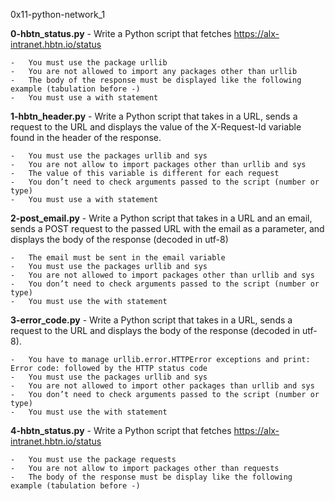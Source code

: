 0x11-python-network_1

**0-hbtn_status.py** - Write a Python script that fetches https://alx-intranet.hbtn.io/status

    -   You must use the package urllib
    -   You are not allowed to import any packages other than urllib
    -   The body of the response must be displayed like the following example (tabulation before -)
    -   You must use a with statement


**1-hbtn_header.py** - Write a Python script that takes in a URL, sends a request to the URL and displays the value of the X-Request-Id variable found in the header of the response.

    -   You must use the packages urllib and sys
    -   You are not allow to import packages other than urllib and sys
    -   The value of this variable is different for each request
    -   You don’t need to check arguments passed to the script (number or type)
    -   You must use a with statement


**2-post_email.py** - Write a Python script that takes in a URL and an email, sends a POST request to the passed URL with the email as a parameter, and displays the body of the response (decoded in utf-8)

    -   The email must be sent in the email variable
    -   You must use the packages urllib and sys
    -   You are not allowed to import packages other than urllib and sys
    -   You don’t need to check arguments passed to the script (number or type)
    -   You must use the with statement


**3-error_code.py** - Write a Python script that takes in a URL, sends a request to the URL and displays the body of the response (decoded in utf-8).

    -   You have to manage urllib.error.HTTPError exceptions and print: Error code: followed by the HTTP status code
    -   You must use the packages urllib and sys
    -   You are not allowed to import other packages than urllib and sys
    -   You don’t need to check arguments passed to the script (number or type)
    -   You must use the with statement


**4-hbtn_status.py** - Write a Python script that fetches https://alx-intranet.hbtn.io/status

    -   You must use the package requests
    -   You are not allow to import packages other than requests
    -   The body of the response must be display like the following example (tabulation before -)

